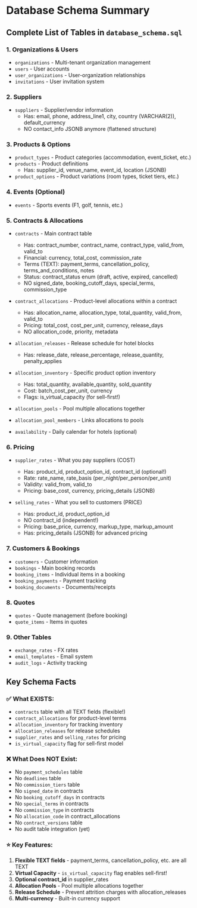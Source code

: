 # Database Schema Summary

## Complete List of Tables in `database_schema.sql`

### 1. Organizations & Users
- `organizations` - Multi-tenant organization management
- `users` - User accounts
- `user_organizations` - User-organization relationships
- `invitations` - User invitation system

### 2. Suppliers
- `suppliers` - Supplier/vendor information
  - Has: email, phone, address_line1, city, country (VARCHAR(2)), default_currency
  - NO contact_info JSONB anymore (flattened structure)

### 3. Products & Options
- `product_types` - Product categories (accommodation, event_ticket, etc.)
- `products` - Product definitions
  - Has: supplier_id, venue_name, event_id, location (JSONB)
- `product_options` - Product variations (room types, ticket tiers, etc.)

### 4. Events (Optional)
- `events` - Sports events (F1, golf, tennis, etc.)

### 5. Contracts & Allocations
- `contracts` - Main contract table
  - Has: contract_number, contract_name, contract_type, valid_from, valid_to
  - Financial: currency, total_cost, commission_rate
  - Terms (TEXT): payment_terms, cancellation_policy, terms_and_conditions, notes
  - Status: contract_status enum (draft, active, expired, cancelled)
  - NO signed_date, booking_cutoff_days, special_terms, commission_type
  
- `contract_allocations` - Product-level allocations within a contract
  - Has: allocation_name, allocation_type, total_quantity, valid_from, valid_to
  - Pricing: total_cost, cost_per_unit, currency, release_days
  - NO allocation_code, priority, metadata

- `allocation_releases` - Release schedule for hotel blocks
  - Has: release_date, release_percentage, release_quantity, penalty_applies
  
- `allocation_inventory` - Specific product option inventory
  - Has: total_quantity, available_quantity, sold_quantity
  - Cost: batch_cost_per_unit, currency
  - Flags: is_virtual_capacity (for sell-first!)
  
- `allocation_pools` - Pool multiple allocations together
- `allocation_pool_members` - Links allocations to pools

- `availability` - Daily calendar for hotels (optional)

### 6. Pricing
- `supplier_rates` - What you pay suppliers (COST)
  - Has: product_id, product_option_id, contract_id (optional!)
  - Rate: rate_name, rate_basis (per_night/per_person/per_unit)
  - Validity: valid_from, valid_to
  - Pricing: base_cost, currency, pricing_details (JSONB)
  
- `selling_rates` - What you sell to customers (PRICE)
  - Has: product_id, product_option_id
  - NO contract_id (independent!)
  - Pricing: base_price, currency, markup_type, markup_amount
  - Has: pricing_details (JSONB) for advanced pricing

### 7. Customers & Bookings
- `customers` - Customer information
- `bookings` - Main booking records
- `booking_items` - Individual items in a booking
- `booking_payments` - Payment tracking
- `booking_documents` - Documents/receipts

### 8. Quotes
- `quotes` - Quote management (before booking)
- `quote_items` - Items in quotes

### 9. Other Tables
- `exchange_rates` - FX rates
- `email_templates` - Email system
- `audit_logs` - Activity tracking

## Key Schema Facts

### ✅ What EXISTS:
- `contracts` table with all TEXT fields (flexible!)
- `contract_allocations` for product-level terms
- `allocation_inventory` for tracking inventory
- `allocation_releases` for release schedules
- `supplier_rates` and `selling_rates` for pricing
- `is_virtual_capacity` flag for sell-first model

### ❌ What Does NOT Exist:
- No `payment_schedules` table
- No `deadlines` table
- No `commission_tiers` table
- No `signed_date` in contracts
- No `booking_cutoff_days` in contracts
- No `special_terms` in contracts
- No `commission_type` in contracts
- No `allocation_code` in contract_allocations
- No `contract_versions` table
- No audit table integration (yet)

### ⭐ Key Features:
1. **Flexible TEXT fields** - payment_terms, cancellation_policy, etc. are all TEXT
2. **Virtual Capacity** - `is_virtual_capacity` flag enables sell-first!
3. **Optional contract_id** in supplier_rates
4. **Allocation Pools** - Pool multiple allocations together
5. **Release Schedule** - Prevent attrition charges with allocation_releases
6. **Multi-currency** - Built-in currency support
